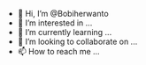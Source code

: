 - 👋 Hi, I’m @Bobiherwanto
- 👀 I’m interested in ...
- 🌱 I’m currently learning ...
- 💞️ I’m looking to collaborate on ...
- 📫 How to reach me ...

<!---
Bobiherwanto/Bobiherwanto is a ✨ special ✨ repository because its `README.md` (this file) appears on your GitHub profile.
You can click the Preview link to take a look at your changes.
--->
